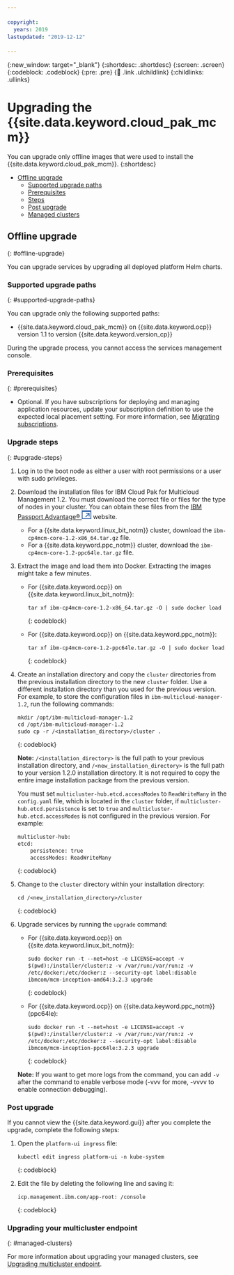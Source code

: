 ```yaml
---

copyright:
  years: 2019
lastupdated: "2019-12-12"

---
```


{:new_window: target="_blank"}
{:shortdesc: .shortdesc}
{:screen: .screen}
{:codeblock: .codeblock}
{:pre: .pre}
{:child: .link .ulchildlink}
{:childlinks: .ullinks}

# Upgrading the {{site.data.keyword.cloud_pak_mcm}}

You can upgrade only offline images that were used to install the {{site.data.keyword.cloud_pak_mcm}}.
{:shortdesc}

  * [Offline upgrade](#offline-upgrade)
    * [Supported upgrade paths](#supported-upgrade-paths)
    * [Prerequisites](#prerequisites)
    * [Steps](#upgrade-steps)
    * [Post upgrade](#post-upgrade)
    * [Managed clusters](#managed-clusters)

## Offline upgrade
{: #offline-upgrade}

You can upgrade services by upgrading all deployed platform Helm charts.

### Supported upgrade paths
{: #supported-upgrade-paths}

You can upgrade only the following supported paths:

* {{site.data.keyword.cloud_pak_mcm}} on {{site.data.keyword.ocp}} version 1.1 to version {{site.data.keyword.version_cp}}

During the upgrade process, you cannot access the services management console.

### Prerequisites
{: #prerequisites}

* Optional. If you have subscriptions for deploying and managing application resources, update your subscription definition to use the expected local placement setting. For more information, see [Migrating subscriptions](../mcm/applications/migrate_subscriptions.md).

### Upgrade steps
{: #upgrade-steps}

1. Log in to the boot node as either a user with root permissions or a user with sudo privileges.
2. Download the installation files for IBM Cloud Pak for Multicloud Management 1.2. You must download the correct file or files for the type of nodes in your cluster. You can obtain these files from the [IBM Passport Advantage® ![Opens in a new tab](../images/icons/launch-glyph.svg "Opens in a new tab")](https://www.ibm.com/software/passportadvantage/) website.

    - For a {{site.data.keyword.linux_bit_notm}} cluster, download the `ibm-cp4mcm-core-1.2-x86_64.tar.gz` file.
    - For a {{site.data.keyword.ppc_notm}} cluster, download the `ibm-cp4mcm-core-1.2-ppc64le.tar.gz` file.

3. Extract the image and load them into Docker. Extracting the images might take a few minutes.
    - For {{site.data.keyword.ocp}} on {{site.data.keyword.linux_bit_notm}}:
        ```
        tar xf ibm-cp4mcm-core-1.2-x86_64.tar.gz -O | sudo docker load
        ```
        {: codeblock}

    - For {{site.data.keyword.ocp}} on {{site.data.keyword.ppc_notm}}:
        ```
        tar xf ibm-cp4mcm-core-1.2-ppc64le.tar.gz -O | sudo docker load
        ```
        {: codeblock}

4. Create an installation directory and copy the `cluster` directories from the previous installation directory to the new `cluster` folder. Use a different installation directory than you used for the previous version. For example, to store the configuration files in `ibm-multicloud-manager-1.2`, run the following commands:
    ```
    mkdir /opt/ibm-multicloud-manager-1.2
    cd /opt/ibm-multicloud-manager-1.2
    sudo cp -r /<installation_directory>/cluster .
    ```
    {: codeblock}

    **Note:** `/<installation_directory>` is the full path to your previous installation directory, and `/<new_installation_directory>` is the full path to your version 1.2.0 installation directory. It is not required to copy the entire image installation package from the previous version.

    You must set `multicluster-hub.etcd.accessModes` to `ReadWriteMany` in the `config.yaml` file, which is located in the `cluster` folder, if `multicluster-hub.etcd.persistence` is set to `true` and `multicluster-hub.etcd.accessModes` is not configured in the previous version. For example:
    ```
    multicluster-hub:
    etcd:
        persistence: true
        accessModes: ReadWriteMany
    ```
    {: codeblock}

5. Change to the `cluster` directory within your installation directory:
    ```
    cd /<new_installation_directory>/cluster
    ```
    {: codeblock}

6. Upgrade services by running the `upgrade` command:

    - For {{site.data.keyword.ocp}} on {{site.data.keyword.linux_bit_notm}}:
        ```
        sudo docker run -t --net=host -e LICENSE=accept -v $(pwd):/installer/cluster:z -v /var/run:/var/run:z -v /etc/docker:/etc/docker:z --security-opt label:disable ibmcom/mcm-inception-amd64:3.2.3 upgrade
        ```
        {: codeblock}

    - For {{site.data.keyword.ocp}} on {{site.data.keyword.ppc_notm}} (ppc64le):
        ```
        sudo docker run -t --net=host -e LICENSE=accept -v $(pwd):/installer/cluster:z -v /var/run:/var/run:z -v /etc/docker:/etc/docker:z --security-opt label:disable ibmcom/mcm-inception-ppc64le:3.2.3 upgrade
        ```
        {: codeblock}

    **Note:** If you want to get more logs from the command, you can add `-v` after the command to enable verbose mode (-vvv for more, -vvvv to enable connection debugging).

### Post upgrade

If you cannot view the {{site.data.keyword.gui}} after you complete the upgrade, complete the following steps:

1. Open the `platform-ui ingress` file:

      ```
      kubectl edit ingress platform-ui -n kube-system
      ```
      {: codeblock}

2. Edit the file by deleting the following line and saving it:

      ```
      icp.management.ibm.com/app-root: /console
      ```
      {: codeblock}

### Upgrading your multicluster endpoint 
{: #managed-clusters}

For more information about upgrading your managed clusters, see [Upgrading multicluster endpoint](../mcm/manage_cluster/upgrade_mc_endpoint.md).
